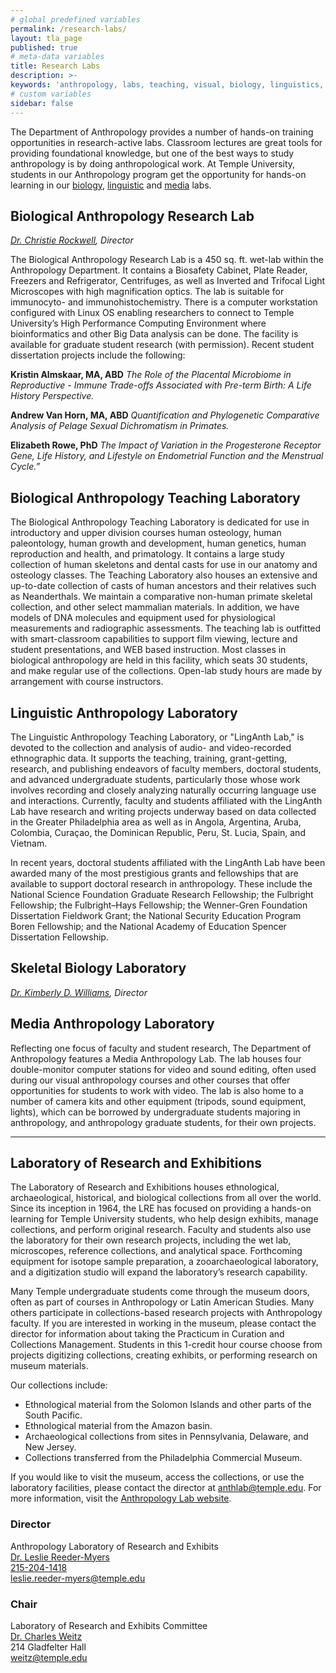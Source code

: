 ```yaml
---
# global predefined variables
permalink: /research-labs/
layout: tla_page
published: true
# meta-data variables
title: Research Labs
description: >-
keywords: 'anthropology, labs, teaching, visual, biology, linguistics, media, skeletal'
# custom variables
sidebar: false
---
```

The Department of Anthropology provides a number of hands-on training opportunities in research-active labs. Classroom lectures are great tools for providing foundational knowledge, but one of the best ways to study anthropology is by doing anthropological work. At Temple University, students in our Anthropology program get the opportunity for hands-on learning in our [biology](#biological-anthropology-research-lab), [linguistic](#linguistic-anthropology-laboratory) and [media](#media-anthropology-laboratory) labs.

## Biological Anthropology Research Lab
_[Dr. Christie Rockwell](mailto:christie.rockwell@temple.edu), Director_

The Biological Anthropology Research Lab is a 450 sq. ft. wet-lab within the Anthropology Department. It contains a Biosafety Cabinet, Plate Reader, Freezers and Refrigerator, Centrifuges, as well as Inverted and Trifocal Light Microscopes with high magnification optics. The lab is suitable for immunocyto- and immunohistochemistry. There is a computer workstation configured with Linux OS enabling researchers to connect to Temple University’s High Performance Computing Environment where bioinformatics and other Big Data analysis can be done. The facility is available for graduate student research (with permission). Recent student dissertation projects include the following:
 
**Kristin Almskaar, MA, ABD**
_The Role of the Placental Microbiome in Reproductive - Immune Trade-offs Associated with Pre-term Birth: A Life History Perspective._
 
**Andrew Van Horn, MA, ABD**
_Quantification and Phylogenetic Comparative Analysis of Pelage Sexual Dichromatism in Primates._
 
**Elizabeth Rowe, PhD**
_The Impact of Variation in the Progesterone Receptor Gene, Life History, and Lifestyle on Endometrial Function and the Menstrual Cycle.”_

## Biological Anthropology Teaching Laboratory
The Biological Anthropology Teaching Laboratory is dedicated for use in introductory and upper division courses human osteology, human paleontology, human growth and development, human genetics, human reproduction and health, and primatology. It contains a large study collection of human skeletons and dental casts for use in our anatomy and osteology classes. The Teaching Laboratory also houses an extensive and up-to-date collection of casts of human ancestors and their relatives such as Neanderthals. We maintain a comparative non-human primate skeletal collection, and other select mammalian materials. In addition, we have models of DNA molecules and equipment used for physiological measurements and radiographic assessments. The teaching lab is outfitted with smart-classroom capabilities to support film viewing, lecture and student presentations, and WEB based instruction. Most classes in biological anthropology are held in this facility, which seats 30 students, and make regular use of the collections. Open-lab study hours are made by arrangement with course instructors.

## Linguistic Anthropology Laboratory
The Linguistic Anthropology Teaching Laboratory, or "LingAnth Lab," is devoted to the collection and analysis of audio- and video-recorded ethnographic data.  It supports the teaching, training, grant-getting, research, and publishing endeavors of faculty members, doctoral students, and advanced undergraduate students, particularly those whose work involves recording and closely analyzing naturally occurring language use and interactions.  Currently, faculty and students affiliated with the LingAnth Lab have research and writing projects underway based on data collected in the Greater Philadelphia area as well as in Angola, Argentina, Aruba, Colombia, Curaçao, the Dominican Republic, Peru, St. Lucia, Spain, and Vietnam.

In recent years, doctoral students affiliated with the LingAnth Lab have been awarded many of the most prestigious grants and fellowships that are available to support doctoral research in anthropology.  These include the National Science Foundation Graduate Research Fellowship; the Fulbright Fellowship; the Fulbright–Hays Fellowship; the Wenner-Gren Foundation Dissertation Fieldwork Grant; the National Security Education Program Boren Fellowship; and the National Academy of Education Spencer Dissertation Fellowship.

## Skeletal Biology Laboratory
_[Dr. Kimberly D. Williams](mailto:kimberwilliams@temple.edu), Director_

## Media Anthropology Laboratory
Reflecting one focus of faculty and student research, The Department of Anthropology features a Media Anthropology Lab. The lab houses four double-monitor computer stations for video and sound editing, often used during our visual anthropology courses and other courses that offer opportunities for students to work with video. The lab is also home to a number of camera kits and other equipment (tripods, sound equipment, lights), which can be borrowed by undergraduate students majoring in anthropology, and anthropology graduate students, for their own projects.

---

## Laboratory of Research and Exhibitions
The Laboratory of Research and Exhibitions houses ethnological, archaeological, historical, and biological collections from all over the world. Since its inception in 1964, the LRE has focused on providing a hands-on learning for Temple University students, who help design exhibits, manage collections, and perform original research. Faculty and students also use the laboratory for their own research projects, including the wet lab, microscopes, reference collections, and analytical space. Forthcoming equipment for isotope sample preparation, a zooarchaeological laboratory, and a digitization studio will expand the laboratory’s research capability.

Many Temple undergraduate students come through the museum doors, often as part of courses in Anthropology or Latin American Studies. Many others participate in collections-based research projects with Anthropology faculty. If you are interested in working in the museum, please contact the director for information about taking the Practicum in Curation and Collections Management. Students in this 1-credit hour course choose from projects digitizing collections, creating exhibits, or performing research on museum materials.

Our collections include:

- Ethnological material from the Solomon Islands and other parts of the South Pacific.
- Ethnological material from the Amazon basin.
- Archaeological collections from sites in Pennsylvania, Delaware, and New Jersey.
- Collections transferred from the Philadelphia Commercial Museum.

If you would like to visit the museum, access the collections, or use the laboratory facilities, please contact the director at [anthlab@temple.edu](mailto:anthlab@temple.edu). For more information, visit the [Anthropology Lab website](http://gamma.library.temple.edu/anthropologylab/).

### Director
Anthropology Laboratory of Research and Exhibits<br>
[Dr. Leslie Reeder-Myers](https://liberalarts.temple.edu/academics/faculty/reeder-myers-leslie)<br>
[215-204-1418](tel:2152041418)<br>
[leslie.reeder-myers@temple.edu](mailto:leslie.reeder-myers@temple.edu)

### Chair
Laboratory of Research and Exhibits Committee<br>
[Dr. Charles Weitz](https://liberalarts.temple.edu/academics/faculty/weitz-charles)<br>
214 Gladfelter Hall<br>
[weitz@temple.edu](mailto:weitz@temple.edu)
